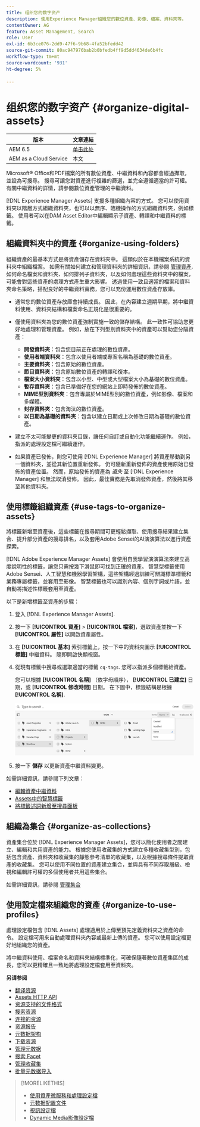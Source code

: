 ```yaml
---
title: 组织您的数字资产
description: 使用Experience Manager組織您的數位資產、影像、檔案、資料夾等。
contentOwner: AG
feature: Asset Management, Search
role: User
exl-id: 6b3ce076-2dd9-47f6-9b68-4fa52bfedd42
source-git-commit: 80ac947976bab2b0bfedb4ff9d5dd4634de6b4fc
workflow-type: tm+mt
source-wordcount: '931'
ht-degree: 5%

---
```


# 组织您的数字资产 {#organize-digital-assets}

| 版本 | 文章連結 |
| -------- | ---------------------------- |
| AEM 6.5 | [单击此处](https://experienceleague.adobe.com/docs/experience-manager-65/assets/managing/organize-assets.html?lang=en) |
| AEM as a Cloud Service | 本文 |

Microsoft® Office和PDF檔案的所有數位資產、中繼資料和內容都會經過擷取，並設為可搜尋。 搜尋可讓您對資產進行複雜的篩選，並完全遵循適當的許可權。 有關中繼資料的詳情，請參閱數位資產管理的中繼資料。

[!DNL Experience Manager Assets] 支援多種組織內容的方式。 您可以使用資料夾以階層方式組織資料夾，也可以以無序、臨機操作的方式組織資料夾，例如標籤。 使用者可以在DAM Asset Editor中編輯顯示子資產、轉譯和中繼資料的標籤。

<!-- Commenting to pull down the existing content before applying changes wrt CQDOC-15930
## Create folders {#create-folders}

When organizing a collection of assets, for example, all *Nature* images, you can create folders to keep them together. You can use folders to categorize and organize your assets. [!DNL Assets] does not require you to organize assets in folders to work better.

>[!NOTE]
>
>Sharing an Assets folder (in Marketing Cloud) of the type `sling:OrderedFolder`, is not supported. If you want to share a folder, do not select Ordered when creating a folder.

1. Navigate to the place in your digital assets folder where you want to create a new folder.
1. In the menu, click **[!UICONTROL Create]**. Select **[!UICONTROL New Folder]**.
1. In the **[!UICONTROL Title]** field, provide a folder name. By default, DAM uses the title that you provided as the folder name. Once the folder is created, you can override the default and specify another folder name.
1. Click **[!UICONTROL Create]**. Your folder is displayed in the digital assets folder.

## Add CUG properties to folders {#add-cug-properties-to-folders}

You can limit who can access certain folders in Assets by making the folder part of a closed user group (CUG). To make a folder part of a CUG:

1. In Assets, right-click the folder you want to add closed user group properties for and select **Properties**.  
1. Click the **CUG** tab.
1. Select the **Enabled** check box to make the folder and its assets available only to a closed user group.  
1. Browse to the login page, if there is one, to add that information. Add admitted groups by clicking **Add item**. If necessary, add the realm. Click **OK** to save your changes.

## Use tags to organize assets {#use-tags-to-organize-assets}

You can use folders or tags or both to organize assets. Adding tags to assets makes them more easy to retrieve during a search. To add tags to an asset, follow these steps:

1. In the Digital Asset Manager, double-click the asset to open it.
1. In the **Tags** area, open the menu to reveal the available tags. Select tags as appropriate. To delete a tag, hover the pointer over the tag and click `X` to delete it.
1. Click **Save** to save any tags you added.

Date24/08/2021
-->

## 組織資料夾中的資產 {#organize-using-folders}

組織資產的最基本方式是將資產儲存在資料夾中。 這類似於在本機檔案系統的資料夾中組織檔案。 如需有關如何建立和管理資料夾的詳細資訊，請參閱 [管理資產](manage-digital-assets.md). 如何命名檔案和資料夾、如何排列子資料夾，以及如何處理這些資料夾中的檔案，可能會對這些資產的處理方式產生重大影響。 透過使用一致且適當的檔案和資料夾命名策略，搭配良好的中繼資料實務，您可以充份運用數位資產存放庫。

* 通常您的數位資產存放庫會持續成長。 因此，在內容建立週期早期，將中繼資料使用、資料夾結構和檔案命名正規化是很重要的。
* 僅使用資料夾為您的數位資產強制實施一致的儲存結構。 此一致性可協助您更好地處理和管理資產。 例如，放在下列型別資料夾中的資產可以幫助您分隔資產：

   * **開發資料夾**：包含您目前正在處理的數位資產。
   * **使用者端資料夾**：包含以使用者端或專案名稱為基礎的數位資產。
   * **主要資料夾**：包含原始的數位資產。
   * **節目資料夾**：包含原始數位資產的轉譯和復本。
   * **檔案大小資料夾**：包含以小型、中型或大型檔案大小為基礎的數位資產。
   * **暫存資料夾**：包含已準備好在您的網站上即時發佈的數位資產。
   * **MIME型別資料夾**：包含專屬於MIME型別的數位資產，例如影像、檔案和多媒體。
   * **封存資料夾**：包含淘汰的數位資產。
   * **以日期為基礎的資料夾**：包含以建立日期或上次修改日期為基礎的數位資產。

* 建立不太可能變更的資料夾目錄，讓任何自訂或自動化功能繼續運作。 例如，指派的處理設定檔可繼續運作。
* 如果資產已發佈，則您可使用 [!DNL Experience Manager] 將資產移動到另一個資料夾，並從其新位置重新發佈。 仍可隨新重新發佈的資產使用原始已發佈的資產位置。 然而，原始發佈的資產為 *遺失* 至 [!DNL Experience Manager] 和無法取消發佈。 因此，最佳實務是先取消發佈資產，然後將其移至其他資料夾。

## 使用標籤組織資產 {#use-tags-to-organize-assets}

將標籤新增至資產後，這些標籤在搜尋期間可更輕鬆擷取、使用搜尋結果建立集合、提升部分資產的搜尋排名，以及套用Adobe Sensei的AI演演算法以進行資產探索。

[!DNL Adobe Experience Manager Assets] 會使用自我學習演演算法來建立高度說明性的標籤，讓您只需按幾下滑鼠即可找到正確的資產。 智慧型標籤使用Adobe Sensei、人工智慧和機器學習架構，這些架構經過訓練可辨識標準標籤和業務專屬標籤，並套用至影像。 智慧標籤也可以識別內容、個別字詞或片語，並自動將描述性標籤套用至資產。

以下是新增標籤至資產的步驟：

1. 登入 [!DNL Experience Manager Assets].
1. 按一下 **[!UICONTROL 資產]** > **[!UICONTROL 檔案]**，選取資產並按一下 **[!UICONTROL 屬性]** 以開啟資產屬性。
1. 在 **[!UICONTROL 基本]** 索引標籤上，按一下中的資料夾圖示 **[!UICONTROL 標籤]** 中繼資料。 隨即開啟快顯視窗。
1. 從現有標籤中搜尋或選取適當的標籤 `cq-tags`. 您可以指派多個標籤給資產。

   您可以根據 **[!UICONTROL 名稱]** （依字母順序）， **[!UICONTROL 已建立]** 日期，或 **[!UICONTROL 修改時間]** 日期。 在下圖中，標籤結構是根據 **[!UICONTROL 名稱]**.

   ![add-tag](assets/add-tags-to-asset.png)

1. 按一下 **儲存** 以更新資產中繼資料變更。

如需詳細資訊，請參閱下列文章：

* [編輯資產中繼資料](meta-edit.md)
* [Assets中的智慧標籤](smart-tags.md)
* [將標籤述詞新增至搜尋面板](/help/assets/search-facets.md/#adding-a-tags-predicate)

## 組織為集合 {#organize-as-collections}

資產集合位於 [!DNL Experience Manager Assets]，您可以簡化使用者之間建立、編輯和共用資產的能力。 根據您使用收藏集的方式建立多種收藏集型別，包括包含資產、資料夾和收藏集的靜態參考清單的收藏集，以及根據搜尋條件提取資產的收藏集。 您可以使用不同位置的資產建立集合，並與具有不同存取層級、檢視和編輯許可權的多個使用者共用這些集合。

如需詳細資訊，請參閱 [管理集合](manage-collections.md)


## 使用設定檔來組織您的資產 {#organize-to-use-profiles}

處理設定檔包含 [!DNL Assets] 處理適用於上傳至預先定義資料夾之資產的命令。 設定檔可用來自動處理資料夾內容或最新上傳的資產。 您可以使用設定檔更好地組織您的資產。

將中繼資料使用、檔案命名和資料夾結構標準化，可確保隨著數位資產集區的成長，您可以更精確且一致地將處理設定檔套用至資料夾。

**另请参阅**

* [翻译资源](translate-assets.md)
* [Assets HTTP API](mac-api-assets.md)
* [资源支持的文件格式](file-format-support.md)
* [搜索资源](search-assets.md)
* [连接的资源](use-assets-across-connected-assets-instances.md)
* [资源报告](asset-reports.md)
* [元数据架构](metadata-schemas.md)
* [下载资源](download-assets-from-aem.md)
* [管理元数据](manage-metadata.md)
* [搜索 Facet](search-facets.md)
* [管理收藏集](manage-collections.md)
* [批量元数据导入](metadata-import-export.md)

>[!MORELIKETHIS]
>
>* [使用資產微服務和處理設定檔](asset-microservices-configure-and-use.md)
>* [元数据配置文件](metadata-profiles.md)
>* [視訊設定檔](/help/assets/dynamic-media/video-profiles.md)
>* [Dynamic Media影像設定檔](/help/assets/dynamic-media/image-profiles.md)


